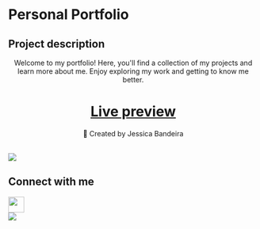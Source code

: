 # Personal Portfolio

## Project description
<p align="center">Welcome to my portfolio! Here, you'll find a collection of my projects and learn more about me. Enjoy exploring my work and getting to know me better.</p>

<h1 align="center">
    <a href="https://jessicasantosb.github.io/portfolio/">Live preview</a>
</h1>
<p align="center">🚀 Created by Jessica Bandeira</p>
<br>
<img align="center" src="https://github.com/mayankchaudhary26/Cool-Readme-ideas/blob/master/data/typing.gif" />
<br>

## Connect with me 
<img src="https://github.com/TheDudeThatCode/TheDudeThatCode/blob/master/Assets/Handshake.gif" height="32px">
<div>
  <a href="https://www.linkedin.com/in/jessica-santosb/"><img src="https://img.shields.io/badge/LinkedIn-0077B5?style=for-the-badge&logo=linkedin&logoColor=white"></a>
</div>
